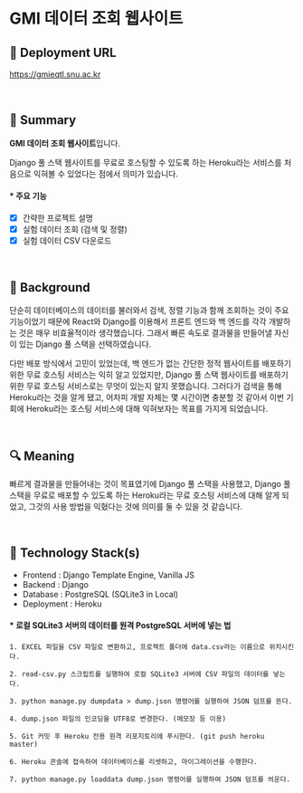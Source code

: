 # GMI 데이터 조회 웹사이트

## 🔗 Deployment URL

https://gmieqtl.snu.ac.kr

<br />

## 📌 Summary

**GMI 데이터 조회 웹사이트**입니다.

Django 풀 스택 웹사이트를 무료로 호스팅할 수 있도록 하는 Heroku라는 서비스를 처음으로 익혀볼 수 있었다는 점에서 의미가 있습니다.

#### * 주요 기능
- [x] 간략한 프로젝트 설명
- [x] 실험 데이터 조회 (검색 및 정렬)
- [x] 실험 데이터 CSV 다운로드

<br />

## 🤔 Background


단순히 데이터베이스의 데이터를 불러와서 검색, 정렬 기능과 함께 조회하는 것이 주요 기능이었기 때문에 React와 Django를 이용해서 프론트 엔드와 백 엔드를 각각 개발하는 것은 매우 비효율적이라 생각했습니다. 그래서 빠른 속도로 결과물을 만들어낼 자신이 있는 Django 풀 스택을 선택하였습니다.

다만 배포 방식에서 고민이 있었는데, 백 엔드가 없는 간단한 정적 웹사이트를 배포하기 위한 무료 호스팅 서비스는 익히 알고 있었지만, Django 풀 스택 웹사이트를 배포하기 위한 무료 호스팅 서비스로는 무엇이 있는지 알지 못했습니다. 그러다가 검색을 통해 Heroku라는 것을 알게 됐고, 어차피 개발 자체는 몇 시간이면 충분할 것 같아서 이번 기회에 Heroku라는 호스팅 서비스에 대해 익혀보자는 목표를 가지게 되었습니다.

<br />

## 🔍 Meaning

빠르게 결과물을 만들어내는 것이 목표였기에 Django 풀 스택을 사용했고, Django 풀 스택을 무료로 배포할 수 있도록 하는 Heroku라는 무료 호스팅 서비스에 대해 알게 되었고, 그것의 사용 방법을 익혔다는 것에 의미를 둘 수 있을 것 같습니다.

<br />

## 🔨 Technology Stack(s)

- Frontend : Django Template Engine, Vanilla JS
- Backend : Django
- Database : PostgreSQL (SQLite3 in Local)
- Deployment : Heroku

#### * 로컬 SQLite3 서버의 데이터를 원격 PostgreSQL 서버에 넣는 법

    1. EXCEL 파일을 CSV 파일로 변환하고, 프로젝트 폴더에 data.csv라는 이름으로 위치시킨다.
    
    2. read-csv.py 스크립트를 실행하여 로컬 SQLite3 서버에 CSV 파일의 데이터를 넣는다.
    
    3. python manage.py dumpdata > dump.json 명령어를 실행하여 JSON 덤프를 뜬다.
       
    4. dump.json 파일의 인코딩을 UTF8로 변경한다. (메모장 등 이용)
    
    5. Git 커밋 후 Heroku 전용 원격 리포지토리에 푸시한다. (git push heroku master)
    
    6. Heroku 콘솔에 접속하여 데이터베이스를 리셋하고, 마이그레이션을 수행한다.
    
    7. python manage.py loaddata dump.json 명령어를 실행하여 JSON 덤프를 씌운다.
